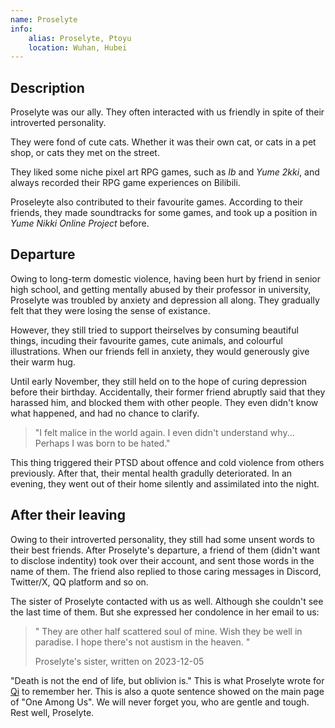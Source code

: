 ```yaml
---
name: Proselyte
info:
    alias: Proselyte, Ptoyu
    location: Wuhan, Hubei
---
```

## Description

Proselyte was our ally. They often interacted with us friendly in spite of their introverted personality.

They were fond of cute cats. Whether it was their own cat, or cats in a pet shop, or cats they met on the street.

They liked some niche pixel art RPG games, such as *Ib* and *Yume 2kki*, and always recorded their RPG game experiences on Bilibili.

Proseleyte also contributed to their favourite games.
According to their friends, they made soundtracks for some games, and took up a position in *Yume Nikki Online Project* before.

## Departure

Owing to long-term domestic violence, having been hurt by friend in senior high school, and getting mentally abused by their professor in university, Proselyte was troubled by anxiety and depression all along.
They gradually felt that they were losing the sense of existance.

However, they still tried to support theirselves by consuming beautiful things, incuding their favourite games, cute animals, and colourful illustrations.
When our friends fell in anxiety, they would generously give their warm hug.

Until early November, they still held on to the hope of curing depression before their birthday. 
Accidentally, their former friend abruptly said that they harassed him, and blocked them with other people.
They even didn't know what happened, and had no chance to clarify.

> "I felt malice in the world again. I even didn't understand why... Perhaps I was born to be hated."

This thing triggered their PTSD about offence and cold violence from others previously.
After that, their mental health gradully deteriorated.
In an evening, they went out of their home silently and assimilated into the night.

## After their leaving

Owing to their introverted personality, they still had some unsent words to their best friends. 
After Proselyte's departure, a friend of them (didn't want to disclose indentity) took over their account, and sent those words in the name of them.
The friend also replied to those caring messages in Discord, Twitter/X, QQ platform and so on.

The sister of Proselyte contacted with us as well. Although she couldn't see the last time of them. But she expressed her condolence in her email to us:

> " They are other half scattered soul of mine. Wish they be well in paradise. I hope there's not austism in the heaven. "
>
> Proselyte's sister, written on 2023-12-05

"Death is not the end of life, but oblivion is."
This is what Proselyte wrote for [Qi](https://one-among.us/profile/qiqi233345) to remember her.
This is also a quote sentence showed on the main page of "One Among Us". We will never forget you, who are gentle and tough. Rest well, Proselyte.
